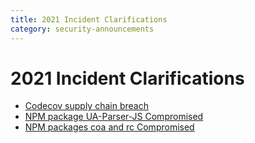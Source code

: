 ```yaml
---
title: 2021 Incident Clarifications
category: security-announcements
---
```


# 2021 Incident Clarifications

* [Codecov supply chain breach](codecov-supply-chain-breach.md)
* [NPM package UA-Parser-JS Compromised](npm-package-ua-parser-js-compromised.md)
* [NPM packages coa and rc Compromised](npm-packages-coa-and-rc-compromised.md)

